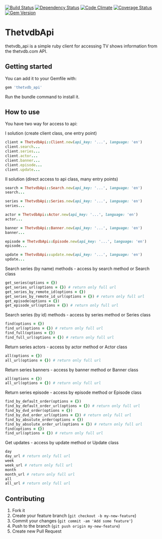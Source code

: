 [![Build Status](https://travis-ci.org/wafcio/thetvdb_api.png?branch=master)](https://travis-ci.org/wafcio/thetvdb_api)
[![Dependency Status](https://gemnasium.com/wafcio/thetvdb_api.png)](https://gemnasium.com/wafcio/thetvdb_api)
[![Code Climate](https://codeclimate.com/github/wafcio/thetvdb_api.png)](https://codeclimate.com/github/wafcio/thetvdb_api)
[![Coverage Status](https://coveralls.io/repos/wafcio/thetvdb_api/badge.png)](https://coveralls.io/r/wafcio/thetvdb_api)
[![Gem Version](https://badge.fury.io/rb/thetvdb_api.png)](http://badge.fury.io/rb/thetvdb_api)

# ThetvdbApi

thetvdb_api is a simple ruby client for accessing TV shows information from the thetvdb.com API.

## Getting started

You can add it to your Gemfile with:

```ruby
gem 'thetvdb_api'
```

Run the bundle command to install it.

## How to use

You have two way for access to api:

I solution (create client class, one entry point)

```ruby
client = ThetvdbApi::Client.new(api_key: '...', language: 'en')
client.search...
client.series...
client.actor...
client.banner...
client.episode...
client.update...
```

II solution (direct access to api class, many entry points)

```ruby
search = ThetvdbApi::Search.new(api_key: '...', language: 'en')
search...
```
```ruby
series = ThetvdbApi::Series.new(api_key: '...', language: 'en')
series...
```
```ruby
actor = ThetvdbApi::Actor.new(api_key: '...', language: 'en')
actor...
```
```ruby
banner = ThetvdbApi::Banner.new(api_key: '...', language: 'en')
banner...
```
```ruby
episode = ThetvdbApi::Episode.new(api_key: '...', language: 'en')
episode...
```
```ruby
update = ThetvdbApi::update.new(api_key: '...', language: 'en')
update...
```

Search series (by name) methods - access by search method or Search class

```ruby
get_series(options = {})
get_series_url(options = {}) # return only full url
get_series_by_remote_id(options = {})
get_series_by_remote_id_url(options = {}) # return only full url
get_episode(options = {})
get_episode_url(options = {}) # return only full url
```

Search series (by id) methods - access by series method or Series class

```ruby
find(options = {})
find_url(options = {}) # return only full url
find_full(options = {})
find_full_url(options = {}) # return only full url
```

Return series actors - access by actor method or Actor class

```ruby
all(options = {})
all_url(options = {}) # return only full url
```

Return series banners - access by banner method or Banner class

```ruby
all(options = {})
all_url(options = {}) # return only full url
```

Return series episode - access by episode method or Episode class

```ruby
find_by_default_order(options = {})
find_by_default_order_url(options = {}) # return only full url
find_by_dvd_order(options = {})
find_by_dvd_order_url(options = {}) # return only full url
find_by_absolute_order(options = {})
find_by_absolute_order_url(options = {}) # return only full url
find(options = {})
find_url(options = {}) # return only full url
```

Get updates - access by update method or Update class

```ruby
day
day_url # return only full url
week
week_url # return only full url
month
month_url # return only full url
all
all_url # return only full url
```
## Contributing

1. Fork it
2. Create your feature branch (`git checkout -b my-new-feature`)
3. Commit your changes (`git commit -am 'Add some feature'`)
4. Push to the branch (`git push origin my-new-feature`)
5. Create new Pull Request
